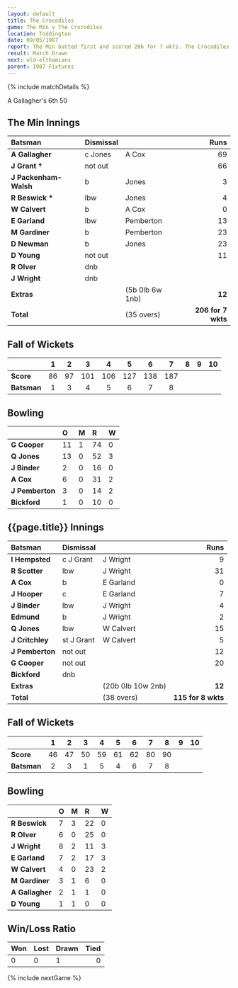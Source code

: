 ```yaml
---
layout: default
title: The Crocodiles
game: The Min v The Crocodiles
location: Toddington
date: 09/05/1987
report: The Min batted first and scored 206 for 7 wkts. The Crocodiles were 115 for 8 wkts when time ran out
result: Match Drawn
next: old-elthamians
parent: 1987 Fixtures
---
```


{% include matchDetails %}

A Gallagher's 6th 50

## The Min Innings

| Batsman | Dismissal |  | Runs |
|:---|:---|---|---:|
| **A Gallagher** | c Jones | A Cox | 69 | 
| **J Grant &#8224;** | not out |  | 66 | 
| **J Packenham-Walsh** | b | Jones | 3 | 
| **R Beswick &#42;** | lbw | Jones | 4 | 
| **W Calvert** | b  | A Cox | 0 | 
| **E Garland** | lbw | Pemberton | 13 | 
| **M Gardiner** | b | Pemberton | 23 | 
| **D Newman** | b | Jones | 23 | 
| **D Young** | not out |  | 11 | 
| **R Olver** | dnb |  |  | 
| **J Wright** | dnb |  |  | 
| **Extras** | | (5b 0lb 6w 1nb) | **12** | 
| **Total** | | (35 overs) | **206 for 7 wkts** | 
 
## Fall of Wickets

| | 1 | 2 | 3 | 4 | 5 | 6 | 7 | 8 | 9 | 10 |
|---|:---:|:---:|:---:|:---:|:---:|:---:|:---:|:---:|:---:|:---:|
| **Score** | 86 | 97 | 101 | 106 | 127 | 138 | 187 |  |  |  | 
| **Batsman** | 1 | 3 | 4 | 5 | 6 | 7 | 8 |  |  |  | 

## Bowling

| | O | M | R | W |
|---|:---|:---|:---|:---|
| **G Cooper** | 11 | 1 | 74 | 0 | 
| **Q Jones** | 13 | 0 | 52 | 3 | 
| **J Binder** | 2 | 0 | 16 | 0 | 
| **A Cox** | 6 | 0 | 31 | 2 | 
| **J Pemberton** | 3 | 0 | 14 | 2 |
| **Bickford** | 1 | 0 | 10 | 0 |

 ## {{page.title}} Innings

| Batsman | Dismissal |  | Runs |
|:---|:---|---|---:|
| **I Hempsted** | c J Grant | J Wright | 9 | 
| **R Scotter** | lbw | J Wright | 31 | 
| **A Cox** | b | E Garland | 0 | 
| **J Hooper** | c | E Garland | 7 | 
| **J Binder** | lbw | J Wright | 4 | 
| **Edmund** | b | J Wright | 2 | 
| **Q Jones** | lbw | W Calvert | 15 | 
| **J Critchley** | st J Grant | W Calvert | 5 | 
| **J Pemberton** | not out |  | 12 | 
| **G Cooper** | not out |  | 20 |
| **Bickford** | dnb |  |  | 
| **Extras** | | (20b 0lb 10w 2nb) | **12** | 
| **Total** | | (38 overs) | **115 for 8 wkts** | 

## Fall of Wickets

| | 1 | 2 | 3 | 4 | 5 | 6 | 7 | 8 | 9 | 10 |
|---|:---:|:---:|:---:|:---:|:---:|:---:|:---:|:---:|:---:|:---:|
| **Score** | 46 | 47 | 50 | 59 | 61 | 62 | 80 | 90 |  |  |
| **Batsman** | 2 | 3 | 1 | 5 | 4 | 6 | 7 | 8 |  |  |

## Bowling

| | O | M | R | W |
|---|:---|:---|:---|:---|
| **R Beswick** | 7 | 3 | 22 | 0 | 
| **R Olver** | 6 | 0 | 25 | 0 | 
| **J Wright** | 8 | 2 | 11 | 3 | 
| **E Garland** | 7 | 2 | 17 | 3 | 
| **W Calvert** | 4 | 0 | 23 | 2 | 
| **M Gardiner** | 3 | 1 | 6 | 0 | 
| **A Gallagher** | 2 | 1 | 1 | 0 | 
| **D Young** | 1 | 1 | 0 | 0 | 

## Win/Loss Ratio

| Won | Lost | Drawn | Tied |
|:---|:---|:---|---:|
| 0 | 0 | 1 | 0 |

{% include nextGame %}